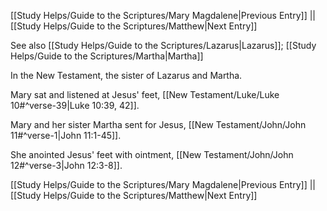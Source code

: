 [[Study Helps/Guide to the Scriptures/Mary Magdalene|Previous Entry]]  ||  [[Study Helps/Guide to the Scriptures/Matthew|Next Entry]]

 See also [[Study Helps/Guide to the Scriptures/Lazarus|Lazarus]]; [[Study Helps/Guide to the Scriptures/Martha|Martha]]

 In the New Testament, the sister of Lazarus and Martha.

 Mary sat and listened at Jesus' feet, [[New Testament/Luke/Luke 10#^verse-39|Luke 10:39, 42]].

 Mary and her sister Martha sent for Jesus, [[New Testament/John/John 11#^verse-1|John 11:1-45]].

 She anointed Jesus' feet with ointment, [[New Testament/John/John 12#^verse-3|John 12:3-8]].

[[Study Helps/Guide to the Scriptures/Mary Magdalene|Previous Entry]]  ||  [[Study Helps/Guide to the Scriptures/Matthew|Next Entry]]